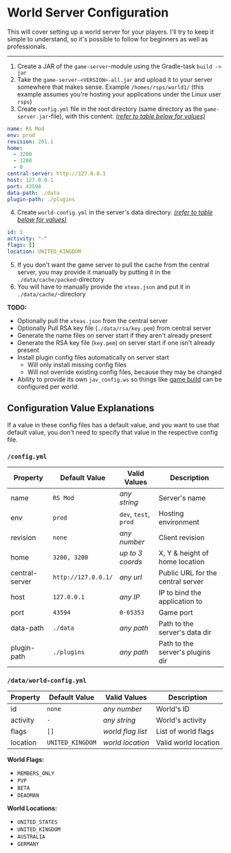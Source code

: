 # World Server Configuration

This will cover setting up a world server for your players. I'll try to keep it simple to understand, so it's possible
to follow for beginners as well as professionals.

---

1. Create a JAR of the `game-server`-module using the Gradle-task `build -> jar`
2. Take the `game-server-<VERSION>-all.jar` and upload it to your server somewhere that makes sense.
   Example `/homes/rsps/world1/` (this example assumes you're hosting your applications under the Linux user `rsps`)
3. Create `config.yml` file in the root directory (same directory as the `game-server.jar`-file), with this content: [*(refer to table below for values)*](#configuration-value-explanations)
```yaml
name: RS Mod
env: prod
revision: 201.1
home:
  - 3200
  - 3200
  - 0
central-server: http://127.0.0.1
host: 127.0.0.1
port: 43594
data-path: ./data
plugin-path: ./plugins
```
4. Create `world-config.yml` in the server's data directory. [*(refer to table below for values)*](#configuration-value-explanations)
```yaml
id: 1
activity: "-"
flags: []
location: UNITED_KINGDOM
```
5. If you don't want the game server to pull the cache from the central server, you may provide it manually by putting it in the `./data/cache/packed`-directory
6. You will have to manually provide the `xteas.json` and put it in `./data/cache/`-directory

**TODO:**
- Optionally pull the `xteas.json` from the central server
- Optionally Pull RSA key file (`./data/rsa/key.pem`) from central server
- Generate the name files on server start if they aren't already present
- Generate the RSA key file (`key.pem`) on server start if one isn't already present
- Install plugin config files automatically on server start
  - Will only install missing config files
  - Will not override existing config files, because they may be changed
- Ability to provide its own `jav_config.ws` so things like [game build](/docs/hosting-environment/nginx_setup.md#rs-clients-js5--game-port) can be configured per world.

## Configuration Value Explanations
If a value in these config files has a default value, and you want to use that default value, you don't need to specify that value in the respective config file.

### `/config.yml`
| Property       | Default Value       | Valid Values          | Description                       |
|----------------|---------------------|-----------------------|-----------------------------------|
| name           | `RS Mod`            | *any string*          | Server's name                     |
| env            | `prod`              | `dev`, `test`, `prod` | Hosting environment               |
| revision       | `none`              | *any number*          | Client revision                   |
| home           | `3200, 3200`        | *up to 3 coords*      | X, Y & height of home location    |
| central-server | `http://127.0.0.1/` | *any url*             | Public URL for the central server |
| host           | `127.0.0.1`         | *any IP*              | IP to bind the application to     |
| port           | `43594`             | `0-65353`             | Game port                         |
| data-path      | `./data`            | *any path*            | Path to the server's data dir     |
| plugin-path    | `./plugins`         | *any path*            | Path to the server's plugins dir  |

### `/data/world-config.yml`
| Property | Default Value    | Valid Values      | Description          |
|----------|------------------|-------------------|----------------------|
| id       | `none`           | *any number*      | World's ID           |
| activity | `-`              | *any string*      | World's activity     |
| flags    | `[]`             | *world flag list* | List of world flags  |
| location | `UNITED_KINGDOM` | *world location*  | Valid world location |

**World Flags:**
- `MEMBERS_ONLY`
- `PVP`
- `BETA`
- `DEADMAN`

**World Locations:**
- `UNITED_STATES`
- `UNITED_KINGDOM`
- `AUSTRALIA`
- `GERMANY`
